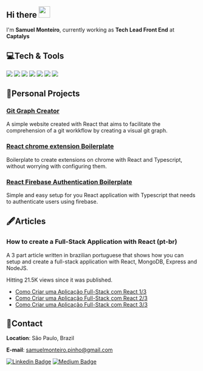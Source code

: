 ## Hi there <img src="https://raw.githubusercontent.com/MartinHeinz/MartinHeinz/master/wave.gif" width="30px">

I'm **Samuel Monteiro**, currently working as **Tech Lead Front End** at **Captalys**

## 💻Tech & Tools

<p>
  <img src="https://img.icons8.com/color/24/000000/firebase.png"/>
  <img src="https://img.icons8.com/color/24/000000/react-native.png"/>
  <img src="https://img.icons8.com/color/24/000000/git.png"/>
  <img src="https://img.icons8.com/color/24/000000/typescript.png"/>
  <img src="https://img.icons8.com/color/24/000000/javascript.png"/>
  <img src="https://img.icons8.com/color/24/000000/nodejs.png"/>
  <img src="https://img.icons8.com/color/24/000000/graphql.png"/>
</p>

## 🐙Personal Projects

### [Git Graph Creator](https://github.com/SamuelPinho/gitgraph-creator)

A simple website created with React that aims to facilitate the comprehension of a git workkflow by creating a visual git graph.

### [React chrome extension Boilerplate](https://github.com/SamuelPinho/react-chrome-ext-boilerplate)

Boilerplate to create extensions on chrome with React and Typescript, without worrying with configuring them.

### [React Firebase Authentication Boilerplate](https://github.com/SamuelPinho/react-firebase-auth-boilerplate)

Simple and easy setup for you React application with Typescript that needs to authenticate users using firebase.

## 🖋Articles

### How to create a Full-Stack Application with React (pt-br)

A 3 part article written in brazilian portuguese that shows how you can setup and create a full-stack application with React, MongoDB, Express and NodeJS.

Hitting 21.5K views since it was published.

- [Como Criar uma Aplicação Full-Stack com React 1/3](https://medium.com/trainingcenter/construindo-uma-aplica%C3%A7%C3%A3o-full-stack-com-react-c1a64db6fc94)
- [Como Criar uma Aplicação Full-Stack com React 2/3](https://medium.com/trainingcenter/construindo-uma-aplicacao-react-com-redux-1a62808eebca)
- [Como Criar uma Aplicação Full-Stack com React 3/3](https://medium.com/trainingcenter/construindo-uma-aplica%C3%A7%C3%A3o-full-stack-com-react-a8cab03f0da2)

## 📍Contact

**Location**: São Paulo, Brazil

**E-mail**: <samuelmonteiro.pinho@gmail.com>

[![Linkedin Badge](https://img.shields.io/badge/LinkedIn-0077B5?style=for-the-badge&logo=linkedin&logoColor=white)](https://www.linkedin.com/in/samuelmpinho/?locale=en_US)
[![Medium Badge](https://img.shields.io/badge/Medium-12100E?style=for-the-badge&logo=medium&logoColor=white)](https://medium.com/@samuelmonteiro)
